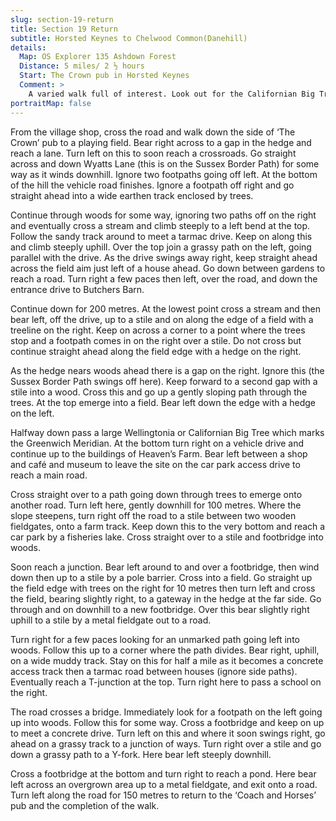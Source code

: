 ```yaml
---
slug: section-19-return
title: Section 19 Return
subtitle: Horsted Keynes to Chelwood Common(Danehill)
details:
  Map: OS Explorer 135 Ashdown Forest
  Distance: 5 miles/ 2 ½ hours
  Start: The Crown pub in Horsted Keynes
  Comment: >
    A varied walk full of interest. Look out for the Californian Big Tree.
portraitMap: false
---
```

From the village shop, cross the road and walk down the side of ‘The Crown’ pub to a playing field. Bear right across to a gap in the hedge and reach a lane. Turn left on this to soon reach a crossroads. Go straight across and down Wyatts Lane (this is on the Sussex Border Path) for some way as it winds downhill. Ignore two footpaths going off left. At the bottom of the hill the vehicle road finishes. Ignore a footpath off right and go straight ahead into a wide earthen track enclosed by trees.

Continue through woods for some way, ignoring two paths off on the right and eventually cross a stream and climb steeply to a left bend at the top. Follow the sandy track around to meet a tarmac drive. Keep on along this and climb steeply uphill. Over the top join a grassy path on the left, going parallel with the drive. As the drive swings away right, keep straight ahead across the field aim just left of a house ahead. Go down between gardens to reach a road. Turn right a few paces then left, over the road, and down the entrance drive to Butchers Barn.

Continue down for 200 metres. At the lowest point cross a stream and then bear left, off the drive, up to a stile and on along the edge of a field with a treeline on the right. Keep on across a corner to a point where the trees stop and a footpath comes in on the right over a stile. Do not cross but continue straight ahead along the field edge with a hedge on the right.

As the hedge nears woods ahead there is a gap on the right. Ignore this (the Sussex Border Path swings off here). Keep forward to a second gap with a stile into a wood. Cross this and go up a gently sloping path through the trees. At the top emerge into a field. Bear left down the edge with a hedge on the left.

Halfway down pass a large Wellingtonia or Californian Big Tree which marks the Greenwich Meridian. At the bottom turn right on a vehicle drive and continue up to the buildings of Heaven’s Farm. Bear left between a shop and café and museum to leave the site on the car park access drive to reach a main road.

Cross straight over to a path going down through trees to emerge onto another road. Turn left here, gently downhill for 100 metres. Where the slope steepens, turn right off the road to a stile between two wooden fieldgates, onto a farm track. Keep down this to the very bottom and reach a car park by a fisheries lake. Cross straight over to a stile and footbridge into woods.

Soon reach a junction. Bear left around to and over a footbridge, then wind down then up to a stile by a pole barrier. Cross into a field. Go straight up the field edge with trees on the right for 10 metres then turn left and cross the field, bearing slightly right, to a gateway in the hedge at the far side. Go through and on downhill to a new footbridge. Over this bear slightly right uphill to a stile by a metal fieldgate out to a road.

Turn right for a few paces looking for an unmarked path going left into woods. Follow this up to a corner where the path divides. Bear right, uphill, on a wide muddy track. Stay on this for half a mile as it becomes a concrete access track then a tarmac road between houses (ignore side paths). Eventually reach a T-junction at the top. Turn right here to pass a school on the right.

The road crosses a bridge. Immediately look for a footpath on the left going up into woods. Follow this for some way. Cross a footbridge and keep on up to meet a concrete drive. Turn left on this and where it soon swings right, go ahead on a grassy track to a junction of ways. Turn right over a stile and go down a grassy path to a Y-fork. Here bear left steeply downhill.

Cross a footbridge at the bottom and turn right to reach a pond. Here bear left across an overgrown area up to a metal fieldgate, and exit onto a road. Turn left along the road for 150 metres to return to the ‘Coach and Horses’ pub and the completion of the walk.

